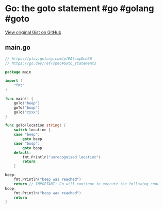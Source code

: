 # Go: the goto statement #go #golang #goto

[View original Gist on GitHub](https://gist.github.com/Integralist/e056ae364b2f10cc01d26d5525ec269b)

## main.go

```go
// https://play.golang.com/p/EAtzwpDeb30
// https://go.dev/ref/spec#Goto_statements

package main

import (
	"fmt"
)

func main() {
	goTo("beep")
	goTo("boop")
	goTo("xxxx")
}

func goTo(location string) {
	switch location {
	case "beep":
		goto beep
	case "boop":
		goto boop
	default:
		fmt.Println("unrecognised location")
		return
	}

beep:
	fmt.Println("beep was reached")
	return // IMPORTANT: Go will continue to execute the following code, so return to avoid accidentally printing "boop was reached"
boop:
	fmt.Println("boop was reached")
	return
}
```

